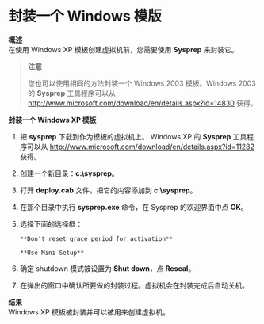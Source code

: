 # 封装一个 Windows 模版

**概述**<br/>
在使用 Windows XP 模板创建虚拟机前，您需要使用 **Sysprep** 来封装它。

> **注意**
>
> 您也可以使用相同的方法封装一个 Windows 2003 模板。Windows 2003 的 **Sysprep** 工具程序可以从 http://www.microsoft.com/download/en/details.aspx?id=14830 获得。

**封装一个 Windows XP 模板**

1. 把 **sysprep** 下载到作为模板的虚拟机上。
   Windows XP 的 **Sysprep** 工具程序可以从 http://www.microsoft.com/download/en/details.aspx?id=11282 获得。

2. 创建一个新目录：**c:\sysprep**。

3. 打开 **deploy.cab** 文件，把它的内容添加到 **c:\sysprep**。

4. 在那个目录中执行 **sysprep.exe** 命令，在 Sysprep 的欢迎界面中点 **OK**。

5. 选择下面的选择框：
   ```
   **Don't reset grace period for activation**
   ```
   ```
   **Use Mini-Setup**
   ```

6. 确定 shutdown 模式被设置为 **Shut down**，点 **Reseal**。

7. 在弹出的窗口中确认所要做的封装过程。虚拟机会在封装完成后自动关机。

**结果**<br/>
Windows XP 模板被封装并可以被用来创建虚拟机。
